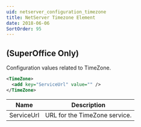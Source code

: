 ```yaml
---
uid: netserver_configuration_timezone
title: NetServer Timezone Element
date: 2018-06-06
SortOrder: 95
---
```

## (SuperOffice Only)
Configuration values related to TimeZone.

```xml
<TimeZone>
  <add key="ServiceUrl" value="" />
</TimeZone>
```

|Name|Description|
|------------|-|
|ServiceUrl|URL for the TimeZone service.|
